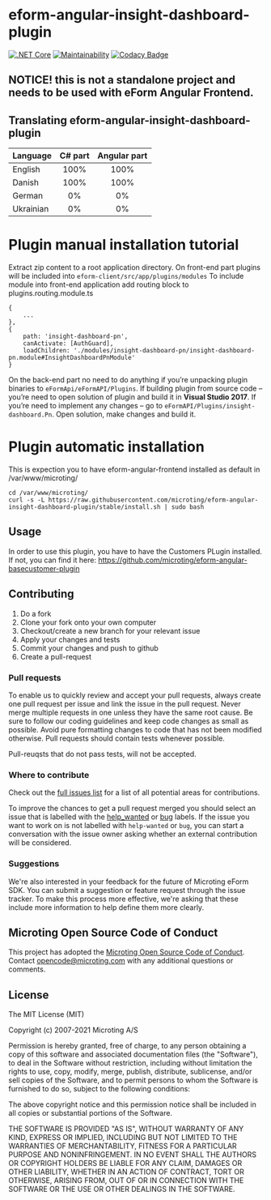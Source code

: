 # eform-angular-insight-dashboard-plugin
[![.NET Core](https://github.com/microting/eform-angular-insight-dashboard-plugin/actions/workflows/dotnet-docker.yml/badge.svg)](https://github.com/microting/eform-angular-insight-dashboard-plugin/actions/workflows/dotnet-docker.yml)
[![Maintainability](https://api.codeclimate.com/v1/badges/8383c9b8c88ecc7d82c5/maintainability)](https://codeclimate.com/github/microting/eform-angular-insight-dashboard-plugin/maintainability)
[![Codacy Badge](https://app.codacy.com/project/badge/Grade/b5ff8e16d0b0422d9d52bc9bde2669de)](https://www.codacy.com/gh/microting/eform-angular-insight-dashboard-plugin/dashboard?utm_source=github.com&amp;utm_medium=referral&amp;utm_content=microting/eform-angular-insight-dashboard-plugin&amp;utm_campaign=Badge_Grade)

## NOTICE! this is not a standalone project and needs to be used with eForm Angular Frontend.

## Translating eform-angular-insight-dashboard-plugin

| Language | C# part | Angular part |
| ------------- |:-----:|:-----:|
| English | 100% | 100%|
| Danish | 100% | 100% |
| German | 0% | 0% |
| Ukrainian | 0% | 0% |

# Plugin manual installation tutorial
Extract zip content to a root application directory.
On front-end part plugins will be included into `eform-client/src/app/plugins/modules` To include module into front-end application add routing block to plugins.routing.module.ts


```
{
    ...
},
{
    path: 'insight-dashboard-pn',
    canActivate: [AuthGuard],
    loadChildren: './modules/insight-dashboard-pn/insight-dashboard-pn.module#InsightDashboardPnModule'
}
```

On the back-end part no need to do anything if you’re unpacking plugin binaries to `eFormApi/eFormAPI/Plugins`.
If building plugin from source code – you’re need to open solution of plugin and build it in **Visual Studio 2017**.
If you’re need to implement any changes – go to `eFormAPI/Plugins/insight-dashboard.Pn`. Open solution, make changes and build it.

# Plugin automatic installation

This is expection you to have eform-angular-frontend installed as default in /var/www/microting/

```
cd /var/www/microting/
curl -s -L https://raw.githubusercontent.com/microting/eform-angular-insight-dashboard-plugin/stable/install.sh | sudo bash
```


## Usage

In order to use this plugin, you have to have the Customers PLugin installed. If not, you can find it here: https://github.com/microting/eform-angular-basecustomer-plugin

## Contributing

1. Do a fork
2. Clone your fork onto your own computer
3. Checkout/create a new branch for your relevant issue
4. Apply your changes and tests
5. Commit your changes and push to github
6. Create a pull-request

### Pull requests

To enable us to quickly review and accept your pull requests, always create one pull request per issue and link the issue in the pull request. Never merge multiple requests in one unless they have the same root cause. Be sure to follow our coding guidelines and keep code changes as small as possible. Avoid pure formatting changes to code that has not been modified otherwise. Pull requests should contain tests whenever possible.

Pull-reuqsts that do not pass tests, will not be accepted.

### Where to contribute

Check out the [full issues list](https://github.com/microting/eform-angular-insight-dashboard-plugin/issues) for a list of all potential areas for contributions.

To improve the chances to get a pull request merged you should select an issue that is labelled with the [help_wanted](https://github.com/microting/eform-angular-insight-dashboard-plugin/issues?q=is%3Aissue+is%3Aopen+label%3Ahelp_wanted) or [bug](https://github.com/microting/eform-angular-insight-dashboard-plugin/issues?q=is%3Aissue+is%3Aopen+label%3Abug) labels. If the issue you want to work on is not labelled with `help-wanted` or `bug`, you can start a conversation with the issue owner asking whether an external contribution will be considered.

### Suggestions

We're also interested in your feedback for the future of Microting eForm SDK. You can submit a suggestion or feature request through the issue tracker. To make this process more effective, we're asking that these include more information to help define them more clearly.

## Microting Open Source Code of Conduct

This project has adopted the [Microting Open Source Code of Conduct](https://www.microting.com/microting-open-source-code-of-conduct). Contact opencode@microting.com with any additional questions or comments.


## License

The MIT License (MIT)

Copyright (c) 2007-2021 Microting A/S

Permission is hereby granted, free of charge, to any person obtaining a copy
of this software and associated documentation files (the "Software"), to deal
in the Software without restriction, including without limitation the rights
to use, copy, modify, merge, publish, distribute, sublicense, and/or sell
copies of the Software, and to permit persons to whom the Software is
furnished to do so, subject to the following conditions:

The above copyright notice and this permission notice shall be included in all
copies or substantial portions of the Software.

THE SOFTWARE IS PROVIDED "AS IS", WITHOUT WARRANTY OF ANY KIND, EXPRESS OR
IMPLIED, INCLUDING BUT NOT LIMITED TO THE WARRANTIES OF MERCHANTABILITY,
FITNESS FOR A PARTICULAR PURPOSE AND NONINFRINGEMENT. IN NO EVENT SHALL THE
AUTHORS OR COPYRIGHT HOLDERS BE LIABLE FOR ANY CLAIM, DAMAGES OR OTHER
LIABILITY, WHETHER IN AN ACTION OF CONTRACT, TORT OR OTHERWISE, ARISING FROM,
OUT OF OR IN CONNECTION WITH THE SOFTWARE OR THE USE OR OTHER DEALINGS IN THE
SOFTWARE.
